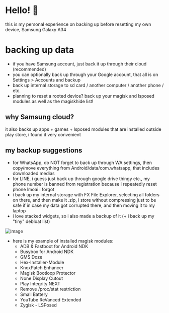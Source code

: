 # Hello! 🙌
this is my personal experience on backing up before resetting my own device, Samsung Galaxy A34

# backing up data
* if you have Samsung account, just back it up through their cloud (recommended)
* you can optionally back up through your Google account, that all is on Settings > Accounts and backup
* back up internal storage to sd card / another computer / another phone / etc.
* planning to reset a rooted device? back up your magisk and lsposed modules as well as the magiskhide list!

## why Samsung cloud?
it also backs up apps + games + lsposed modules that are installed outside play store, i found it very convenient

## my backup suggestions
* for WhatsApp, do NOT forget to back up through WA settings, then copy/move everything from Android/data/com.whatsapp, that includes downloaded medias
* for LINE, i guess just back up through google drive thingy etc., my phone number is banned from registration because i repeatedly reset phone lmoai i forgot
* i back up my internal storage with FX File Explorer, selecting all folders on there, and then make it .zip, i store without compressing just to be safe if in case my data got corrupted there, and then moving it to my laptop
* i love stacked widgets, so i also made a backup of it (+ i back up my "tiny" debloat list)

![image](https://github.com/Antonomasia3/stuff/assets/89201774/160b39c3-8127-4ce7-97d9-3621c2aa6741)

* here is my example of installed magisk modules:
  - ADB & Fastboot for Android NDK
  - Busybox for Android NDK
  - GMS Doze
  - Hex-Installer-Module
  - KnoxPatch Enhancer
  - Magisk Bootloop Protector
  - None Display Cutout
  - Play Integrity NEXT
  - Remove /proc/stat restriction
  - Small Battery
  - YouTube ReVanced Extended
  - Zygisk - LSPosed
